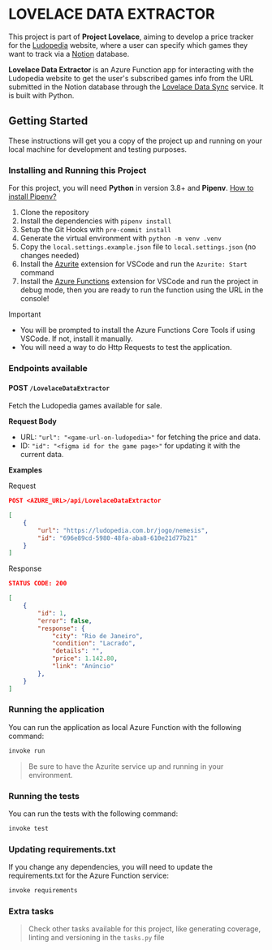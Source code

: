 # LOVELACE DATA EXTRACTOR

This project is part of **Project Lovelace**, aiming to develop a price tracker for the [Ludopedia](https://ludopedia.com.br/) website, where a user can specify which games they want to track via a [Notion](https://www.notion.so) database.

**Lovelace Data Extractor** is an Azure Function app for interacting with the Ludopedia website to get the user's subscribed games info from the URL submitted in the Notion database through the [Lovelace Data Sync](https://github.com/Project-Lovelace-HQ/lovelace-data-sync) service. It is built with Python.

## Getting Started

These instructions will get you a copy of the project up and running on your local machine for development and testing purposes.

### Installing and Running this Project

For this project, you will need **Python** in version 3.8+ and **Pipenv**. [How to install Pipenv?](https://pipenv.pypa.io/en/latest/installation.html)

1. Clone the repository
2. Install the dependencies with `pipenv install`
3. Setup the Git Hooks with `pre-commit install`
4. Generate the virtual environment with `python -m venv .venv`
5. Copy the `local.settings.example.json` file to `local.settings.json` (no changes needed)
6. Install the [Azurite](https://marketplace.visualstudio.com/items?itemName=Azurite.azurite) extension for VSCode and run the `Azurite: Start` command
7. Install the [Azure Functions](https://marketplace.visualstudio.com/items?itemName=ms-azuretools.vscode-azurefunctions) extension for VSCode and run the project in debug mode, then you are ready to run the function using the URL in the console!

> [!IMPORTANT]
> - You will be prompted to install the Azure Functions Core Tools if using VSCode. If not, install it manually.
> - You will need a way to do Http Requests to test the application.

### Endpoints available

#### POST `/LovelaceDataExtractor`

Fetch the Ludopedia games available for sale.

**Request Body**

- URL: `"url": "<game-url-on-ludopedia>"` for fetching the price and data.
- ID: `"id": "<figma id for the game page>"` for updating it with the current data.

**Examples**

Request

```json
POST <AZURE_URL>/api/LovelaceDataExtractor

[
    {
        "url": "https://ludopedia.com.br/jogo/nemesis",
        "id": "696e89cd-5980-48fa-aba8-610e21d77b21"
    }
]
```

Response

```json
STATUS CODE: 200

[
	{
		"id": 1,
		"error": false,
		"response": {
            "city": "Rio de Janeiro",
            "condition": "Lacrado",
            "details": "",
            "price": 1.142.80,
            "link": "Anúncio"
        },
    }
]
```

### Running the application

You can run the application as local Azure Function with the following command:

```sh
invoke run
```

> Be sure to have the Azurite service up and running in your environment.

### Running the tests

You can run the tests with the following command:

```sh
invoke test
```

### Updating requirements.txt

If you change any dependencies, you will need to update the requirements.txt for the Azure Function service:

```sh
invoke requirements
```

### Extra tasks

> Check other tasks available for this project, like generating coverage, linting and versioning in the `tasks.py` file
